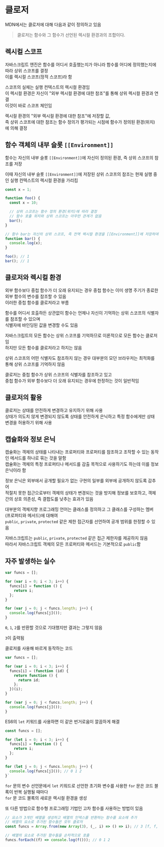 # 클로저

MDN에서는 클로저에 대해 다음과 같이 정의하고 있음

> 클로저는 함수와 그 함수가 선언된 렉시컬 환경과의 조합이다.

## 렉시컬 스코프

자바스크립트 엔진은 함수를 어디서 호출했는지가 아니라 함수를 어디에 정의했는지에 따라 상위 스코프를 결정\
이를 렉시컬 스코프(정적 스코프)라 함

스코프의 실체는 실행 컨텍스트의 렉시컬 환경임\
이 렉시컬 환경은 자신이 "외부 렉시컬 환경에 대한 참조"를 통해 상위 렉시컬 환경과 연결\
이것이 바로 스코프 체인임

렉시컬 환경의 "외부 렉시컬 환경에 대한 참조"에 저장할 값,\
즉 상위 스코프에 대한 참조는 함수 정의가 평가되는 시점에 함수가 정의된 환경(위치)에 의해 결정

## 함수 객체의 내부 슬롯 `[[Environment]]`

함수는 자신의 내부 슬롯 `[[Environment]]`에 자신이 정의된 환경, 즉 상위 스코프의 참조를 저장

이때 자신의 내부 슬롯 `[[Environment]]`에 저장된 상위 스코프의 참조는 현재 실행 중인 실행 컨텍스트의 렉시컬 환경을 가리킴

```jsx
const x = 1;

function foo() {
  const x = 10;

  // 상위 스코프는 함수 정의 환경(위치)에 따라 결정
  // 함수 호출 위치와 상위 스코프는 아무런 관계가 없음
  bar();
}

// 함수 bar는 자신의 상위 스코프, 즉 전역 렉시컬 환경을 [[Environment]]에 저장하여 기억
function bar() {
  console.log(x);
}

foo(); // 1
bar(); // 1
```

## 클로저와 렉시컬 환경

외부 함수보다 중첩 함수가 더 오래 유지되는 경우 중첩 함수는 이미 생명 주기가 종료한 외부 함수의 변수를 참조할 수 있음\
이러한 중첩 함수를 클로저라고 부름

함수를 어디서 호출하든 상관없이 함수는 언제나 자신이 기억하는 상위 스코프의 식별자를 참조할 수 있으며\
식별자에 바인딩된 값을 변경할 수도 있음

자바스크립트의 모든 함수는 상위 스코프를 기억하므로 이론적으로 모든 함수는 클로저임\
하지만 모든 함수를 클로저라고 하지는 않음

상위 스코프의 어떤 식별자도 참조하지 않는 경우 대부분의 모던 브라우저는 최적화를 통해 상위 스코프를 기억하지 않음

클로저는 중첩 함수가 상위 스코프의 식별자를 참조하고 있고\
중첩 함수가 외부 함수보다 더 오래 유지되는 경우에 한정하는 것이 일반적임

## 클로저의 활용

클로저는 상태를 안전하게 변경하고 유지하기 위해 사용\
상태가 의도치 않게 변경되지 않도록 상태를 안전하게 은닉하고 특정 함수에게만 상태 변경을 허용하기 위해 사용

## 캡슐화와 정보 은닉

캡슐화는 객체의 상태를 나타내는 프로퍼티와 프로퍼티를 참조하고 조작할 수 있는 동작인 메서드를 하나로 묶는 것을 말함\
캡슐화는 객체의 특정 프로퍼티나 메서드를 감출 목적으로 사용하기도 하는데 이를 정보 은닉이라 함

정보 은닉은 외부에서 공개할 필요가 없는 구현의 일부를 외부에 공개하지 않도록 감추어\
적절치 못한 접근으로부터 객체의 상태가 변경되는 것을 방지해 정보를 보호하고, 객체 간의 상호 의존성, 즉 결합도를 낮추는 효과가 있음

대부분의 객체지향 프로그래밍 언어는 클래스를 정의하고 그 클래스를 구성하는 멤버(프로퍼티와 메서드)에 대해여\
`public`, `private`, `protected` 같은 제한 접근자를 선언하여 공개 범위를 한정할 수 있음

자바스크립트는 `public`, `private`, `protected` 같은 접근 제한자를 제공하지 않음\
따라서 자바스크립트 객체의 모든 프로퍼티와 메서드는 기본적으로 `public`함

## 자주 발생하는 실수

```jsx
var funcs = [];

for (var i = 0; i < 3; i++) {
  funcs[i] = function () {
    return i;
  };
}

for (var j = 0; j < funcs.length; j++) {
  console.log(funcs[j]());
}
```

`0`, `1`, `2`를 반환할 것으로 기대했지만 결과는 그렇지 않음

`3`이 출력됨

클로저를 사용해 바르게 동작하는 코드

```jsx
var funcs = [];

for (var i = 0; i < 3; i++) {
  funcs[i] = (function (id) {
    return function () {
      return id;
    };
  })(i);
}

for (var j = 0; j < funcs.length; j++) {
  console.log(funcs[j]());
}
```

ES6의 `let` 키워드를 사용하면 이 같은 번거로움이 깔끔하게 해결

```jsx
const funcs = [];

for (let i = 0; i < 3; i++) {
  funcs[i] = function () {
    return i;
  };
}

for (let j = 0; j < funcs.length; j++) {
  console.log(funcs[j]()); // 0 1 2
}`
```

`for` 문의 변수 선언문에서 `let` 키워드로 선언한 초기화 변수를 사용한 `for` 문은 코드 블록이 반복 실행될 때마다\
`for` 문 코드 블록의 새로운 렉시컬 환경을 생성

또 다른 방법으로 함수형 프로그래밍 기법인 고차 함수를 사용하는 방법이 있음

```jsx
// 요소가 3개인 배열을 생성하고 배열의 인덱스를 반환하는 함수를 요소에 추가
// 배열의 요소로 추가된 함수들은 모두 클로저
const funcs = Array.from(new Array(3), (_, i) => () => i); // 3 [f, f, f]

// 배열의 요소로 추가된 함수들을 순차적으로 호출
funcs.forEach((f) => console.log(f())); // 0 1 2
```
